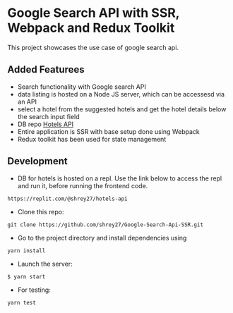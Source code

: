 # Google Search API with SSR, Webpack and Redux Toolkit

This project showcases the use case of google search api.

## Added Featurees

- Search functionality with Google search API
- data listing is hosted on a Node JS server, which can be accessesd via an API
- select a hotel from the suggested hotels and get the hotel details below the search input field
- DB repo [Hotels API](https://github.com/shrey27/Hotels-Database/tree/main)
- Entire application is SSR with base setup done using Webpack
- Redux toolkit has been used for state management

## Development

- DB for hotels is hosted on a repl. Use the link below to access the repl and run it, before running the frontend code.
```
https://replit.com/@shrey27/hotels-api
```
- Clone this repo:
```
git clone https://github.com/shrey27/Google-Search-Api-SSR.git
```
- Go to the project directory and install dependencies using 
``` 
yarn install
```
- Launch the server:
```bash
$ yarn start
```
- For testing:
```
yarn test
```
